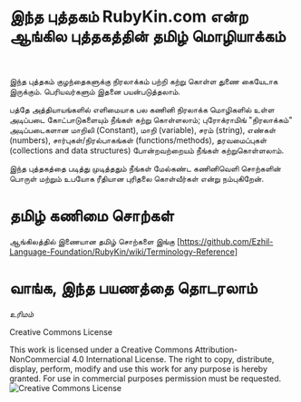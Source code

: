 இந்த புத்தகம் RubyKin.com என்ற ஆங்கில புத்தகத்தின் தமிழ் மொழியாக்கம்    
==
இந்த புத்தகம் குழந்தைகளுக்கு நிரலாக்கம் பற்றி கற்று கொள்ள துணை கையேடாக இருக்கும். பெரியவர்களும் இதனை பயன்படுத்தலாம்.

பத்தே அத்தியாயங்களில் எளிமையாக பல கணினி நிரலாக்க மொழிகளில் உள்ள அடிப்படை கோட்பாடுகளையும் நீங்கள் கற்று கொள்ளலாம்; புரோக்ராமிங் "நிரலாக்கம்" அடிப்படைகளான மாறிலி (Constant), மாறி (variable), சரம் (string), எண்கள் (numbers), சார்புகள்/நிரல்பாகங்கள் (functions/methods), தரவமைப்புகள் (collections and data structures) போன்றவற்றையம் நீங்கள் கற்றுகொள்ளலாம்.

இந்த புத்தகத்தை படித்து முடித்ததும் நீங்கள் மேல்கண்ட கணினிவெளி சொற்களின் பொருள் மற்றும் உபயோக ரீதியான புரிதலை கொள்வீர்கள் என்று நம்புகிறேன்.

தமிழ் கணிமை சொற்கள்
==
ஆங்கிலத்தில் இணையான தமிழ் சொற்களை இங்கு [https://github.com/Ezhil-Language-Foundation/RubyKin/wiki/Terminology-Reference]

வாங்க, இந்த பயணத்தை தொடரலாம் 
==
_உரிமம்_

Creative Commons License 

This work is licensed under a Creative Commons Attribution-NonCommercial 4.0 International License. The right to copy, distribute, display, perform, modify and use this work for any purpose is hereby granted. For use in commercial purposes permission must be requested.
 ![Creative Commons License]( https://i.creativecommons.org/l/by-nc/4.0/88x31.png)
